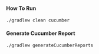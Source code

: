 #### How To Run

`./gradlew clean cucumber`

#### Generate Cucumber Report

`./gradlew generateCucumberReports`